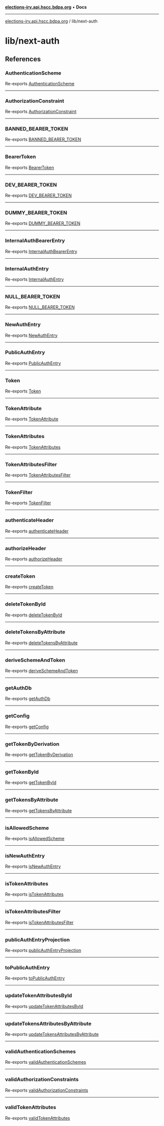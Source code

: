 [**elections-irv.api.hscc.bdpa.org**](../../README.md) • **Docs**

***

[elections-irv.api.hscc.bdpa.org](../../README.md) / lib/next-auth

# lib/next-auth

## References

### AuthenticationScheme

Re-exports [AuthenticationScheme](authenticate/type-aliases/AuthenticationScheme.md)

***

### AuthorizationConstraint

Re-exports [AuthorizationConstraint](authorize/type-aliases/AuthorizationConstraint.md)

***

### BANNED\_BEARER\_TOKEN

Re-exports [BANNED_BEARER_TOKEN](constants/variables/BANNED_BEARER_TOKEN.md)

***

### BearerToken

Re-exports [BearerToken](token/type-aliases/BearerToken.md)

***

### DEV\_BEARER\_TOKEN

Re-exports [DEV_BEARER_TOKEN](constants/variables/DEV_BEARER_TOKEN.md)

***

### DUMMY\_BEARER\_TOKEN

Re-exports [DUMMY_BEARER_TOKEN](constants/variables/DUMMY_BEARER_TOKEN.md)

***

### InternalAuthBearerEntry

Re-exports [InternalAuthBearerEntry](db/type-aliases/InternalAuthBearerEntry.md)

***

### InternalAuthEntry

Re-exports [InternalAuthEntry](db/type-aliases/InternalAuthEntry.md)

***

### NULL\_BEARER\_TOKEN

Re-exports [NULL_BEARER_TOKEN](constants/variables/NULL_BEARER_TOKEN.md)

***

### NewAuthEntry

Re-exports [NewAuthEntry](db/type-aliases/NewAuthEntry.md)

***

### PublicAuthEntry

Re-exports [PublicAuthEntry](db/type-aliases/PublicAuthEntry.md)

***

### Token

Re-exports [Token](token/type-aliases/Token.md)

***

### TokenAttribute

Re-exports [TokenAttribute](token/type-aliases/TokenAttribute.md)

***

### TokenAttributes

Re-exports [TokenAttributes](token/type-aliases/TokenAttributes.md)

***

### TokenAttributesFilter

Re-exports [TokenAttributesFilter](token/type-aliases/TokenAttributesFilter.md)

***

### TokenFilter

Re-exports [TokenFilter](token/type-aliases/TokenFilter.md)

***

### authenticateHeader

Re-exports [authenticateHeader](authenticate/functions/authenticateHeader.md)

***

### authorizeHeader

Re-exports [authorizeHeader](authorize/functions/authorizeHeader.md)

***

### createToken

Re-exports [createToken](token/functions/createToken.md)

***

### deleteTokenById

Re-exports [deleteTokenById](token/functions/deleteTokenById.md)

***

### deleteTokensByAttribute

Re-exports [deleteTokensByAttribute](token/functions/deleteTokensByAttribute.md)

***

### deriveSchemeAndToken

Re-exports [deriveSchemeAndToken](token/functions/deriveSchemeAndToken.md)

***

### getAuthDb

Re-exports [getAuthDb](db/functions/getAuthDb.md)

***

### getConfig

Re-exports [getConfig](constants/functions/getConfig.md)

***

### getTokenByDerivation

Re-exports [getTokenByDerivation](token/functions/getTokenByDerivation.md)

***

### getTokenById

Re-exports [getTokenById](token/functions/getTokenById.md)

***

### getTokensByAttribute

Re-exports [getTokensByAttribute](token/functions/getTokensByAttribute.md)

***

### isAllowedScheme

Re-exports [isAllowedScheme](token/functions/isAllowedScheme.md)

***

### isNewAuthEntry

Re-exports [isNewAuthEntry](db/functions/isNewAuthEntry.md)

***

### isTokenAttributes

Re-exports [isTokenAttributes](token/functions/isTokenAttributes.md)

***

### isTokenAttributesFilter

Re-exports [isTokenAttributesFilter](token/functions/isTokenAttributesFilter.md)

***

### publicAuthEntryProjection

Re-exports [publicAuthEntryProjection](db/variables/publicAuthEntryProjection.md)

***

### toPublicAuthEntry

Re-exports [toPublicAuthEntry](db/functions/toPublicAuthEntry.md)

***

### updateTokenAttributesById

Re-exports [updateTokenAttributesById](token/functions/updateTokenAttributesById.md)

***

### updateTokensAttributesByAttribute

Re-exports [updateTokensAttributesByAttribute](token/functions/updateTokensAttributesByAttribute.md)

***

### validAuthenticationSchemes

Re-exports [validAuthenticationSchemes](authenticate/variables/validAuthenticationSchemes.md)

***

### validAuthorizationConstraints

Re-exports [validAuthorizationConstraints](authorize/variables/validAuthorizationConstraints.md)

***

### validTokenAttributes

Re-exports [validTokenAttributes](token/variables/validTokenAttributes.md)
